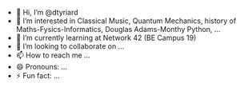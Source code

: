 - 👋 Hi, I’m @dtyriard
- 👀 I’m interested in Classical Music, Quantum Mechanics, history of Maths-Fysics-Informatics, Douglas Adams-Monthy Python, ...
- 🌱 I’m currently learning at Network 42 (BE Campus 19)
- 💞️ I’m looking to collaborate on ...
- 📫 How to reach me ...
- 😄 Pronouns: ...
- ⚡ Fun fact: ...

<!---
dtyriard/dtyriard is a ✨ special ✨ repository because its `README.md` (this file) appears on your GitHub profile.
You can click the Preview link to take a look at your changes.
--->
